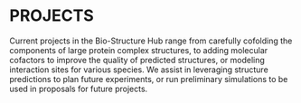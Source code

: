 # PROJECTS
Current projects in the Bio-Structure Hub range from carefully cofolding the components of large protein complex structures, to adding molecular cofactors to improve the quality of predicted structures, or modeling interaction sites for various species. We assist in leveraging structure predictions to plan future experiments, or run preliminary simulations to be used in proposals for future projects.